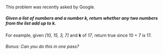 This problem was recently asked by Google.

##### Given a list of numbers and a number k, return whether any two numbers from the list add up to k.

For example, given *[10, 15, 3, 7]* and **k** of *17*, return true since 10 + 7 is 17.

###### Bonus: Can you do this in one pass?

